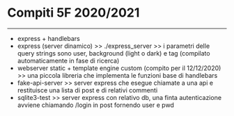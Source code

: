 # Compiti 5F 2020/2021
---------------------------
- express + handlebars  
- express (server dinamico) >> ./express_server >> i parametri delle query strings sono user, background (light o dark) e tag (compilato automaticamente in fase di ricerca)
- webserver static + template engine custom (compito per il 12/12/2020) >> una piccola libreria che implementa le funzioni base di handlebars
- fake-api-server >> server express che esegue chiamate a una api e restituisce una lista di post e di relativi commenti
- sqlite3-test >> server express con relativo db, una finta autenticazione avviene chiamando /login in post fornendo user e pwd